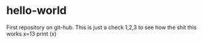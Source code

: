 # hello-world
First repository on git-hub.
This is just a check 1,2,3 to see how the shit this works
x=13
print (x)
